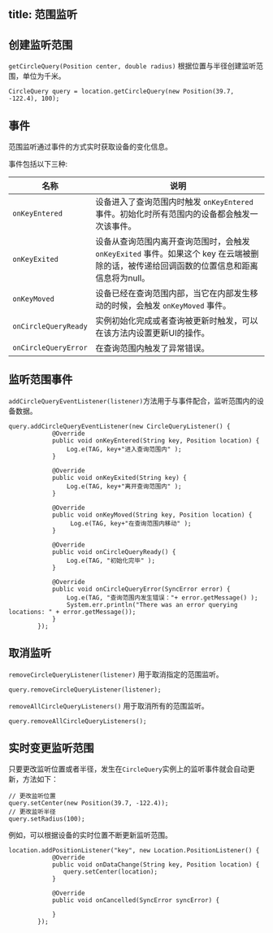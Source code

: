 title: 范围监听
---

## 创建监听范围
` getCircleQuery(Position center, double radius) `  根据位置与半径创建监听范围，单位为千米。

```android
CircleQuery query = location.getCircleQuery(new Position(39.7, -122.4), 100);
```
## 事件

范围监听通过事件的方式实时获取设备的变化信息。

事件包括以下三种:

| 名称                      | 说明                                       |
| ------------------------ | ------------------------------------------ |
| `onKeyEntered` | 设备进入了查询范围内时触发 `onKeyEntered` 事件。初始化时所有范围内的设备都会触发一次该事件。 |
| `onKeyExited`  | 设备从查询范围内离开查询范围时，会触发 `onKeyExited` 事件。如果这个 key 在云端被删除的话，被传递给回调函数的位置信息和距离信息将为null。 |
| `onKeyMoved`   | 设备已经在查询范围内部，当它在内部发生移动的时候，会触发 `onKeyMoved` 事件。 |
|`onCircleQueryReady`|实例初始化完成或者查询被更新时触发，可以在该方法内设置更新UI的操作。|
|`onCircleQueryError`|在查询范围内触发了异常错误。|



## 监听范围事件

`addCircleQueryEventListener(listener)`方法用于与事件配合，监听范围内的设备数据。
```
query.addCircleQueryEventListener(new CircleQueryListener() {
            @Override
            public void onKeyEntered(String key, Position location) {
                Log.e(TAG, key+"进入查询范围内" );
            }

            @Override
            public void onKeyExited(String key) {
                Log.e(TAG, key+"离开查询范围内" );
            }

            @Override
            public void onKeyMoved(String key, Position location) {
                 Log.e(TAG, key+"在查询范围内移动" );
            }

            @Override
            public void onCircleQueryReady() {
                Log.e(TAG, "初始化完毕" );
            }

            @Override
            public void onCircleQueryError(SyncError error) {
                Log.e(TAG, "查询范围内发生错误："+ error.getMessage() );
                System.err.println("There was an error querying locations: " + error.getMessage());
            }
        });
```




## 取消监听

`removeCircleQueryListener(listener)` 用于取消指定的范围监听。

```android
query.removeCircleQueryListener(listener);

```

`removeAllCircleQueryListeners()` 用于取消所有的范围监听。

```android
query.removeAllCircleQueryListeners();

```



## 实时变更监听范围

只要更改监听位置或者半径，发生在`CircleQuery`实例上的监听事件就会自动更新，方法如下：

```android
// 更改监听位置
query.setCenter(new Position(39.7, -122.4));
// 更改监听半径
query.setRadius(100);
```

例如，可以根据设备的实时位置不断更新监听范围。

```android
location.addPositionListener("key", new Location.PositionListener() {
            @Override
            public void onDataChange(String key, Position location) {
               query.setCenter(location);
            }

            @Override
            public void onCancelled(SyncError syncError) {

            }
        });
```